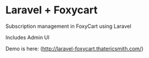 # Laravel + Foxycart
Subscription management in FoxyCart using Laravel

Includes Admin UI

Demo is here: (http://laravel-foxycart.thatericsmith.com/)

